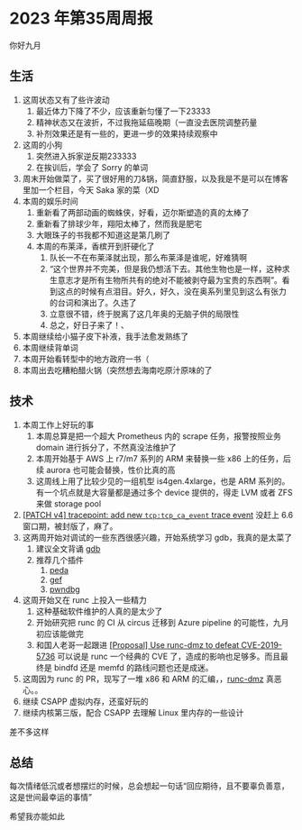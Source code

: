 # 2023 年第35周周报

你好九月

## 生活

1. 这周状态又有了些许波动
    1. 最近体力下降了不少，应该重新匀懂了一下23333
    2. 精神状态又在波折，不过我拖延癌晚期（一直没去医院调整药量
    3. 补剂效果还是有一些的，更进一步的效果持续观察中
2. 这周的小狗
    1. 突然进入拆家逆反期233333
    2. 在挨训后，学会了 Sorry 的单词
3. 周末开始做菜了，买了很好用的刀&锅，简直舒服，以及我是不是可以在博客里加一个栏目，今天 Saka 家的菜（XD
4. 本周的娱乐时间
    1. 重新看了两部动画的蜘蛛侠，好看，迈尔斯塑造的真的太棒了
    2. 重新看了排球少年，翔阳太棒了，然而我是肥宅
    3. 大眼珠子的书我都不知道这是第几刷了
    4. 本周的布莱泽，香槟开到肝硬化了
        1. 队长一不在布莱泽就出现，那么布莱泽是谁呢，好难猜啊
        2. “这个世界并不完美，但是我仍想活下去。其他生物也是一样，这种求生意志才是所有生物所共有的绝对不能被剥夺最为宝贵的东西啊”。看到这点的时候有点泪目。好久，好久，没在奥系列里见到这么有张力的台词和演出了。久违了
        3. 立意很不错，终于脱离了这几年奥的无脑子供的局限性
        4. 总之，好日子来了！、
5. 本周继续给小猫子皮下补液，我手法愈发熟练了
6. 本周继续背单词
7. 本周开始看转型中的地方政府一书（
8. 本周出去吃糟粕醋火锅（突然想去海南吃原汁原味的了

## 技术

1. 本周工作上好玩的事
    1. 本周总算是把一个超大 Prometheus 内的 scrape 任务，报警按照业务 domain 进行拆分了，不然真没法维护了
    2. 本周开始基于 AWS 上 r7/m7 系列的 ARM 来替换一些 x86 上的任务，后续 aurora 也可能会替换，性价比真的高
    3. 这周线上用了比较少见的一组机型 is4gen.4xlarge，也是 ARM 系列的。有一个坑点就是大容量都是通过多个 device 提供的，得走 LVM 或者 ZFS 来做 storage pool
2. [[PATCH v4] tracepoint: add new `tcp:tcp_ca_event` trace event](https://lore.kernel.org/linux-trace-kernel/20230825133246.344364-1-me@manjusaka.me/T/#u) 没赶上 6.6 窗口期，被封版了，麻了。
3. 这两周开始对调试的一些东西很感兴趣，开始系统学习 gdb，我真的是太菜了
    1. 建议全文背诵 [gdb](https://sourceware.org/gdb/current/onlinedocs/gdb.pdf)
    2. 推荐几个插件
        1. [peda](https://github.com/longld/peda)
        2. [gef](https://github.com/hugsy/gef)
        3. [pwndbg](https://github.com/pwndbg/pwndbg)
4. 这周开始又在 runc 上投入一些精力
    1. 这种基础软件维护的人真的是太少了
    2. 开始研究把 runc 的 CI 从 circus 迁移到 Azure pipeline 的可能性，九月初应该能做完
    3. 和国人老哥一起跟进 [[Proposal] Use runc-dmz to defeat CVE-2019-5736](https://github.com/opencontainers/runc/pull/3983) 可以说是 runc 一个经典的 CVE 了，造成的影响也足够多。而且最终是 bindfd 还是 memfd 的路线问题也还是成迷。
5. 这周因为 runc 的 PR，现写了一堆 x86 和 ARM 的汇编，，[runc-dmz](https://gist.github.com/Zheaoli/f37bc1fb04917fdfac36d644ee69f7e9) 真恶心。。
6. 继续 CSAPP 虚拟内存，还蛮好玩的
7. 继续内核第三版，配合 CSAPP 去理解 Linux 里内存的一些设计

差不多这样

## 总结

每次情绪低沉或者想摆烂的时候，总会想起一句话“回应期待，且不要辜负善意，这是世间最幸运的事情”

希望我亦能如此
